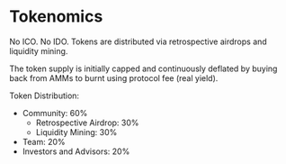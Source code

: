 # Tokenomics

No ICO. No IDO. Tokens are distributed via retrospective airdrops and liquidity mining.

The token supply is initially capped and continuously deflated by buying back from AMMs to burnt using protocol fee (real yield).

Token Distribution:

* Community: 60%
  * Retrospective Airdrop: 30%
  * Liquidity Mining: 30%
* Team: 20% &#x20;
* Investors and Advisors: 20%

